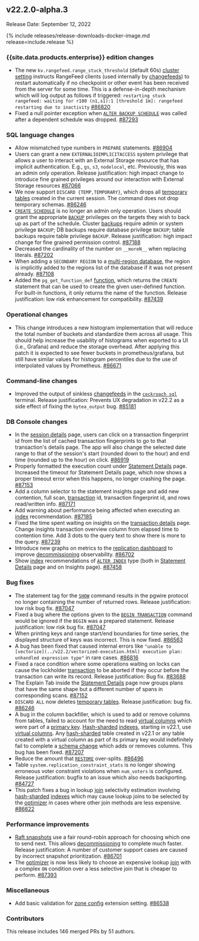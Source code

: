 ## v22.2.0-alpha.3

Release Date: September 12, 2022

{% include releases/release-downloads-docker-image.md release=include.release %}

<h3 id="v22-2-0-alpha-3-enterprise-edition-changes">{{site.data.products.enterprise}} edition changes</h3>

- The new `kv.rangefeed.range_stuck_threshold` (default 60s) [cluster setting](../v22.2/cluster-settings.html) instructs RangeFeed clients (used internally by [changefeeds](../v22.2/create-changefeed.html)) to restart automatically if no checkpoint or other event has been received from the server for some time. This is a defense-in-depth mechanism which will log output as follows if triggered: `restarting stuck rangefeed: waiting for r100 (n1,s1):1 [threshold 1m]: rangefeed restarting due to inactivity` [#86820][#86820]
- Fixed a null pointer exception when [`ALTER BACKUP SCHEDULE`](../v22.2/alter-backup.html) was called after a dependent schedule was dropped. [#87293][#87293]

<h3 id="v22-2-0-alpha-3-sql-language-changes">SQL language changes</h3>

- Allow mismatched type numbers in `PREPARE` statements. [#86904][#86904]
- Users can grant a new `EXTERNALIOIMPLICITACCESS` system privilege that allows a user to interact with an External Storage resource that has implicit authentication. E.g., `gs`, `s3`, `nodelocal`, etc. Previously, this was an admin only operation. Release justification: high impact change to introduce fine grained privileges around our interaction with External Storage resources [#87066][#87066]
- We now support `DISCARD {TEMP,TEMPORARY}`, which drops all [temporary tables](../v22.2/temporary-tables.html) created in the current session. The command does not drop temporary schemas. [#86246][#86246]
- [`CREATE SCHEDULE`](../v22.2/create-schedule-for-backup.html) is no longer an admin only operation. Users should grant the appropriate [`BACKUP`](../v22.2/backup.html) privileges on the targets they wish to back up as part of the schedule. Cluster [backups](../v22.2/backup.html) require admin or system privilege `BACKUP`; DB backups require database privilege `BACKUP`; table backups require table privilege `BACKUP`. Release justification: high impact change for fine grained permission control. [#87188][#87188]
- Decreased the cardinality of the number on `__moreN__` when replacing literals. [#87202][#87202]
- When adding a `SECONDARY REGION` to a [multi-region database](../v22.2/multiregion-overview.html), the region is implicitly added to the regions list of the database if it was not present already. [#87108][#87108]
- Added the `pg_get_function_def` [function](../v22.2/functions-and-operators.html), which returns the `CREATE` statement that can be used to create the given user-defined function. For built-in functions, it only returns the name of the function. Release justification: low risk enhancement for compatibility. [#87439][#87439]

<h3 id="v22-2-0-alpha-3-operational-changes">Operational changes</h3>

- This change introduces a new histogram implementation that will reduce the total number of buckets and standardize them across all usage. This should help increase the usability of histograms when exported to a UI (i.e., Grafana) and reduce the storage overhead. After applying this patch it is expected to see fewer buckets in prometheus/grafana, but still  have similar values for histogram percentiles due to the use of interpolated values by Prometheus. [#86671][#86671]

<h3 id="v22-2-0-alpha-3-command-line-changes">Command-line changes</h3>

- Improved the output of sinkless [changefeeds](../v22.2/create-changefeed.html) in the [`cockroach sql`](../v22.2/cockroach-sql.html) terminal. Release justification: Prevents UX degradation in v22.2 as a side effect of fixing the `bytea_output` bug. [#85181][#85181]

<h3 id="v22-2-0-alpha-3-db-console-changes">DB Console changes</h3>

- In the [session details](../v22.2/ui-sessions-page.html) page, users can click on a transaction fingerprint id from the list of cached transaction fingerprints to go to that transaction's details page. The app will also change the selected date range to that of the session's start (rounded down to the hour) and end time (rounded up to the hour) on click. [#86919][#86919]
- Properly formatted the execution count under [Statement Details](../v22.2/ui-statements-page.html) page. Increased the timeout for Statement Details page, which now shows a proper timeout error when this happens, no longer crashing the page. [#87153][#87153]
- Add a column selector to the statement insights page and add new contention, full scan, [transaction](../v22.2/transactions.html) id, transaction fingerprint id, and rows read/written info. [#87171][#87171]
- Add warning about performance being affected when executing an [index](../v22.2/indexes.html) recommendation. [#87185][#87185]
- Fixed the time spent waiting on insights on the [transaction details](../v22.2/ui-transactions-page.html) page. Change insights transaction overview column from elapsed time to contention time. Add 3 dots to the query text to show there is more to the query. [#87239][#87239]
- Introduce new graphs on metrics to the [replication dashboard](../v22.2/ui-replication-dashboard.html) to improve [decommissioning](../v22.2/node-shutdown.html) observability. [#86702][#86702]
- Show [index](../v22.2/indexes.html) recommendations of [`ALTER INDEX`](../v22.2/alter-index.html) type (both in [Statement Details](../v22.2/ui-statements-page.html) page and on Insights page). [#87458][#87458]

<h3 id="v22-2-0-alpha-3-bug-fixes">Bug fixes</h3>

- The statement tag for the [`SHOW`](../v22.2/show-vars.html) command results in the pgwire protocol no longer containing the number of returned rows. Release justification: low risk bug fix. [#87047][#87047]
- Fixed a bug where the options given to the [`BEGIN TRANSACTION`](../v22.2/begin-transaction.html) command would be ignored if the `BEGIN` was a prepared statement. Release justification: low risk bug fix. [#87047][#87047]
- When printing keys and range start/end boundaries for time series, the displayed structure of keys was incorrect. This is now fixed. [#86563][#86563]
- A bug has been fixed that caused internal errors like `"unable to [vectorize](../v22.2/vectorized-execution.html) execution plan: unhandled expression type"` in rare cases. [#86816][#86816]
- Fixed a race condition where some operations waiting on locks can cause the lockholder [transaction](../v22.2/transactions.html) to be aborted if they occur before the transaction can write its record. Release justification: Bug fix. [#83688][#83688]
- The Explain Tab inside the [Statement Details](../v22.2/ui-statements-page.html) page now groups plans that have the same shape but a different number of spans in corresponding scans. [#87152][#87152]
- `DISCARD ALL` now deletes [temporary tables](../v22.2/temporary-tables.html). Release justification: bug fix. [#86246][#86246]
- A bug in the column backfiller, which is used to add or remove columns from tables, failed to account for the need to read [virtual columns](../v22.2/computed-columns.html) which were part of a [primary key](../v22.2/primary-key.html). [Hash-sharded](../v22.2/hash-sharded-indexes.html) [indexes](../v22.2/indexes.html), starting in v22.1, use [virtual columns](../v22.2/computed-columns.html). Any [hash-sharded](../v22.2/hash-sharded-indexes.html) table created in v22.1 or any table created with a virtual column as part of its primary key would indefinitely fail to complete a [schema change](../v22.2/online-schema-changes.html) which adds or removes columns. This bug has been fixed. [#87207][#87207]
- Reduce the amount that [`RESTORE`](../v22.2/restore.html) over-splits. [#86496][#86496]
- Table `system.replication_constraint_stats` is no longer showing erroneous voter constraint violations when `num_voters` is configured. Release justification: bugfix to an issue which also needs backporting. [#84727][#84727]
- This patch fixes a bug in lookup [join](../v22.2/joins.html) selectivity estimation involving [hash-sharded](../v22.2/hash-sharded-indexes.html) [indexes](../v22.2/indexes.html) which may cause lookup joins to be selected by the [optimizer](../v22.2/cost-based-optimizer.html) in cases where other join methods are less expensive. [#86622][#86622]

<h3 id="v22-2-0-alpha-3-performance-improvements">Performance improvements</h3>

- [Raft snapshots](../v22.2/architecture/replication-layer.html#snapshots) use a fair round-robin approach for choosing which one to send next. This allows [decommissioning](../v22.2/node-shutdown.html) to complete much faster. Release justification: A number of customer support cases are caused by incorrect snapshot prioritization. [#86701][#86701]
- The [optimizer](../v22.2/cost-based-optimizer.html) is now less likely to choose an expensive lookup [join](../v22.2/joins.html) with a complex `ON` condition over a less selective join that is cheaper to perform. [#87393][#87393]

<h3 id="v22-2-0-alpha-3-miscellaneous">Miscellaneous</h3>

- Add basic validation for [zone config](../v22.2/configure-replication-zones.html) extension setting. [#86538][#86538]

<h3 id="v22-2-0-alpha-3-contributors">Contributors</h3>

This release includes 146 merged PRs by 51 authors.

[#83688]: https://github.com/cockroachdb/cockroach/pull/83688
[#84727]: https://github.com/cockroachdb/cockroach/pull/84727
[#85181]: https://github.com/cockroachdb/cockroach/pull/85181
[#85920]: https://github.com/cockroachdb/cockroach/pull/85920
[#86246]: https://github.com/cockroachdb/cockroach/pull/86246
[#86496]: https://github.com/cockroachdb/cockroach/pull/86496
[#86538]: https://github.com/cockroachdb/cockroach/pull/86538
[#86563]: https://github.com/cockroachdb/cockroach/pull/86563
[#86622]: https://github.com/cockroachdb/cockroach/pull/86622
[#86671]: https://github.com/cockroachdb/cockroach/pull/86671
[#86701]: https://github.com/cockroachdb/cockroach/pull/86701
[#86702]: https://github.com/cockroachdb/cockroach/pull/86702
[#86816]: https://github.com/cockroachdb/cockroach/pull/86816
[#86820]: https://github.com/cockroachdb/cockroach/pull/86820
[#86826]: https://github.com/cockroachdb/cockroach/pull/86826
[#86904]: https://github.com/cockroachdb/cockroach/pull/86904
[#86919]: https://github.com/cockroachdb/cockroach/pull/86919
[#87047]: https://github.com/cockroachdb/cockroach/pull/87047
[#87066]: https://github.com/cockroachdb/cockroach/pull/87066
[#87108]: https://github.com/cockroachdb/cockroach/pull/87108
[#87152]: https://github.com/cockroachdb/cockroach/pull/87152
[#87153]: https://github.com/cockroachdb/cockroach/pull/87153
[#87171]: https://github.com/cockroachdb/cockroach/pull/87171
[#87185]: https://github.com/cockroachdb/cockroach/pull/87185
[#87188]: https://github.com/cockroachdb/cockroach/pull/87188
[#87202]: https://github.com/cockroachdb/cockroach/pull/87202
[#87207]: https://github.com/cockroachdb/cockroach/pull/87207
[#87239]: https://github.com/cockroachdb/cockroach/pull/87239
[#87293]: https://github.com/cockroachdb/cockroach/pull/87293
[#87393]: https://github.com/cockroachdb/cockroach/pull/87393
[#87431]: https://github.com/cockroachdb/cockroach/pull/87431
[#87439]: https://github.com/cockroachdb/cockroach/pull/87439
[#87458]: https://github.com/cockroachdb/cockroach/pull/87458
